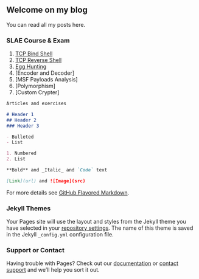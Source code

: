 ## Welcome on my blog

You can read all my posts here. 

### SLAE Course & Exam

1. [TCP Bind Shell](/SLAE/Shell-Bind-TCP)
2. [TCP Reverse Shell](/SLAE/Shell-Reverse-TCP)
3. [Egg Hunting](/SLAE/Egg-Hunting)
4. [Encoder and Decoder]
5. [MSF Payloads Analysis]
6. [Polymorphism]
7. [Custom Crypter]
```markdown
Articles and exercises

# Header 1
## Header 2
### Header 3

- Bulleted
- List

1. Numbered
2. List

**Bold** and _Italic_ and `Code` text

[Link](url) and ![Image](src)
```

For more details see [GitHub Flavored Markdown](https://guides.github.com/features/mastering-markdown/).

### Jekyll Themes

Your Pages site will use the layout and styles from the Jekyll theme you have selected in your [repository settings](https://github.com/JakubHeba/jakubheba.github.io/settings). The name of this theme is saved in the Jekyll `_config.yml` configuration file.

### Support or Contact

Having trouble with Pages? Check out our [documentation](https://help.github.com/categories/github-pages-basics/) or [contact support](https://github.com/contact) and we’ll help you sort it out.
